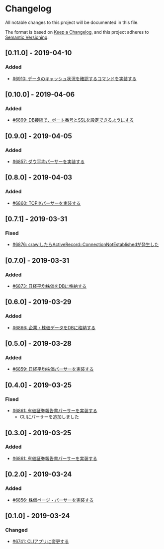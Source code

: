 # Changelog

All notable changes to this project will be documented in this file.

The format is based on [Keep a Changelog](https://keepachangelog.com/en/1.0.0/),
and this project adheres to [Semantic Versioning](https://semver.org/spec/v2.0.0.html).

## [0.11.0] - 2019-04-10

### Added

- [#6910: データのキャッシュ状況を確認するコマンドを実装する](https://redmine.u6k.me/issues/6910)

## [0.10.0] - 2019-04-06

### Added

- [#6899: DB接続で、ポート番号とSSLを設定できるようにする](https://redmine.u6k.me/issues/6899)

## [0.9.0] - 2019-04-05

### Added

- [#6857: ダウ平均パーサーを実装する](https://redmine.u6k.me/issues/6857)

## [0.8.0] - 2019-04-03

### Added

- [#6860: TOPIXパーサーを実装する](https://redmine.u6k.me/issues/6860)

## [0.7.1] - 2019-03-31

### Fixed

- [#6876: crawlしたらActiveRecord::ConnectionNotEstablishedが発生した](https://redmine.u6k.me/issues/6876)

## [0.7.0] - 2019-03-31

### Added

- [#6873: 日経平均株価をDBに格納する](https://redmine.u6k.me/issues/6873)

## [0.6.0] - 2019-03-29

### Added

- [#6866: 企業・株価データをDBに格納する](https://redmine.u6k.me/issues/6866)

## [0.5.0] - 2019-03-28

### Added

- [#6859: 日経平均株価パーサーを実装する](https://redmine.u6k.me/issues/6859)

## [0.4.0] - 2019-03-25

### Fixed

- [#6861: 有価証券報告書パーサーを実装する](https://redmine.u6k.me/issues/6861)
    - CLIにパーサーを追加しました

## [0.3.0] - 2019-03-25

### Added

- [#6861: 有価証券報告書パーサーを実装する](https://redmine.u6k.me/issues/6861)

## [0.2.0] - 2019-03-24

### Added

- [#6856: 株価ページ・パーサーを実装する](https://redmine.u6k.me/issues/6856)

## [0.1.0] - 2019-03-24

### Changed

- [#6741: CLIアプリに変更する](https://redmine.u6k.me/issues/6741)
